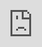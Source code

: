# Бричков Никита, 041 группа
![N|Solid](https://storage.theoryandpractice.ru/tnp/uploads/image_block/000/052/014/image/base_d9dd9b626f.jpg)


<style>
/* Стили кнопки */
.iksweb{display: inline-block;cursor: pointer; font-size:16px;text-decoration:none;padding:25px 22px; color:#354251;background:#5ae671;border-radius:60px;border:3px solid #6e0c0c;}
.iksweb:hover{background:#22a9f2;color:#c7329d;border:3px solid #3e32c7;transition: all 0.2s ease;}
</style>

<a class="iksweb" href="https://github.com/EvilCarr0t" target="_blank"  title="Сайт на мой GitHub - аккаунт">Сайт на мой GitHub - аккаунт</a>


## Таблица на Miro
<iframe width="768" height="432" src="https://miro.com/app/live-embed/uXjVPD1y1-g=/?moveToViewport=-7098,-2251,1976,984&embedId=263088868628" frameborder="0" scrolling="no" allowfullscreen></iframe>

## Интерактивное изображение на Genially
<iframe title="Interactive image" frameborder="0" width="1200" height="674" style="position: absolute; top: 0; left: 0; width: 100%; height: 100%;" src="https://view.genial.ly/6378d7e28460fb0017c365a1" type="text/html" allowscriptaccess="always" allowfullscreen="true" scrolling="yes" allownetworking="all"></iframe>
